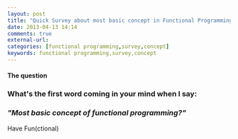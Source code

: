 ```yaml
---
layout: post
title: "Quick Survey about most basic concept in Functional Programming"
date: 2013-04-13 14:14
comments: true
external-url: 
categories: [functional programming,survey,concept]
keywords: functional programming,survey,concept
---
```


#### The question

<div class="well">
<h3>What's the first word coming in your mind when I say:</h3>
<h3><i>"Most basic concept of functional programming?"</i></h3>
</div>

<style type="text/css">

.node circle {
  fill: #fff;
  stroke: steelblue;
  stroke-width: 1.5px;
}

.node {
  font: 10px sans-serif;
}

.link {
  fill: none;
  stroke: #ccc;
  stroke-width: 1.5px;
}

</style>

<script src="http://d3js.org/d3.v3.js"></script>

<script>
var width = 800,
    height = 600;

var cluster = d3.layout.cluster()
    .size([height, width - 560]);

var diagonal = d3.svg.diagonal()
    .projection(function(d) { return [d.y, d.x]; });

var content = document.getElementsByClassName("entry-content")[0];

var svg = d3.select(content).append("svg")
    .attr("width", width)
    .attr("height", height)
    .append("g")
    .attr("transform", "translate(50,0)");

d3.json("/javascripts/survey1-results.json", function(error, json) {
  if (error) return console.warn(error);
  console.log(json);

  var nodes = cluster.nodes(json),
      links = cluster.links(nodes);

  var link = svg.selectAll(".link")
      .data(links)
      .enter().append("path")
      .attr("class", "link")
      .attr("d", diagonal);

  var node = svg.selectAll(".node")
      .data(nodes)
      .enter().append("g")
      .attr("class", "node")
      .attr("transform", function(d) { return "translate(" + d.y + "," + d.x + ")"; })

  node.append("circle")
      .attr("r", 4.5);

  node.append("text")
      .attr("dx", function(d) { return d.children ? -8 : 8; })
      .attr("dy", 3)
      .style("text-anchor", function(d) { return d.children ? "end" : "start"; })
      .text(function(d) { return d.name; });
});

d3.select(self.frameElement).style("height", height + "px");

</script>

Have Fun(ctional)
